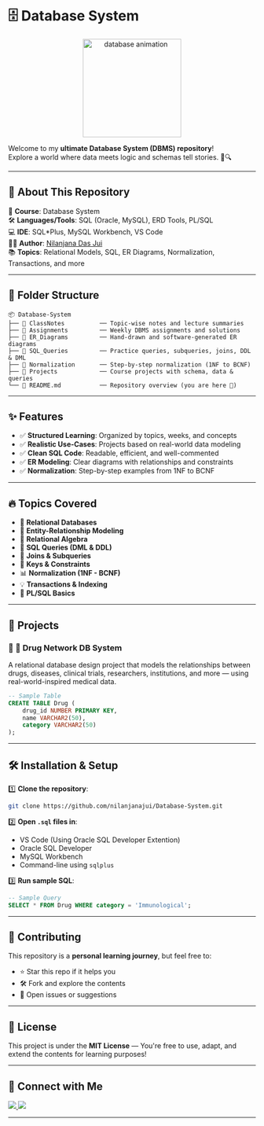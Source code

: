 # 🗄️ Database System

<p align="center">
  <img src="https://media2.giphy.com/media/v1.Y2lkPTc5MGI3NjExanV0bGo0Mzl5czB4dTA5dnowMmc4ejN0bG03dDFzMzVrNTd1djF3dSZlcD12MV9pbnRlcm5hbF9naWZfYnlfaWQmY3Q9Zw/dXCJBfobvgJRuSnSJg/giphy.gif" width="200" alt="database animation" />
</p>


Welcome to my **ultimate Database System (DBMS) repository**!  
Explore a world where data meets logic and schemas tell stories. 🧠🔍

---

## 📌 About This Repository

🧾 **Course**: Database System  
🛠️ **Languages/Tools**: SQL (Oracle, MySQL), ERD Tools, PL/SQL  
💻 **IDE**: SQL\*Plus, MySQL Workbench, VS Code  
👩‍💻 **Author**: [Nilanjana Das Jui](https://github.com/nilanjanajui)  
📚 **Topics**: Relational Models, SQL, ER Diagrams, Normalization, Transactions, and more

---

## 📂 Folder Structure

```plaintext
📦 Database-System
├── 📁 ClassNotes          ── Topic-wise notes and lecture summaries
├── 📁 Assignments         ── Weekly DBMS assignments and solutions
├── 📁 ER_Diagrams         ── Hand-drawn and software-generated ER diagrams
├── 📁 SQL_Queries         ── Practice queries, subqueries, joins, DDL & DML
├── 📁 Normalization       ── Step-by-step normalization (1NF to BCNF)
├── 📁 Projects            ── Course projects with schema, data & queries
└── 📜 README.md           ── Repository overview (you are here 🎯)
````

---

## ✨ Features

* ✅ **Structured Learning**: Organized by topics, weeks, and concepts
* ✅ **Realistic Use-Cases**: Projects based on real-world data modeling
* ✅ **Clean SQL Code**: Readable, efficient, and well-commented
* ✅ **ER Modeling**: Clear diagrams with relationships and constraints
* ✅ **Normalization**: Step-by-step examples from 1NF to BCNF

---

## 🔥 Topics Covered

* 🔗 **Relational Databases**
* 🧩 **Entity-Relationship Modeling**
* 📐 **Relational Algebra**
* 💾 **SQL Queries (DML & DDL)**
* 🔄 **Joins & Subqueries**
* 🔐 **Keys & Constraints**
* 📊 **Normalization (1NF - BCNF)**
* 💡 **Transactions & Indexing**
* 🧪 **PL/SQL Basics**


---

## 🧪 Projects

### 📌 🧬 Drug Network DB System

A relational database design project that models the relationships between drugs, diseases, clinical trials, researchers, institutions, and more — using real-world-inspired medical data.

```sql
-- Sample Table
CREATE TABLE Drug (
    drug_id NUMBER PRIMARY KEY,
    name VARCHAR2(50),
    category VARCHAR2(50)
);
```

---

## 🛠 Installation & Setup

1️⃣ **Clone the repository**:

```bash
git clone https://github.com/nilanjanajui/Database-System.git
```

2️⃣ **Open `.sql` files in**:

* VS Code (Using Oracle SQL Developer Extention)
* Oracle SQL Developer
* MySQL Workbench
* Command-line using `sqlplus`

3️⃣ **Run sample SQL**:

```sql
-- Sample Query
SELECT * FROM Drug WHERE category = 'Immunological';
```

---

## 🤝 Contributing

This repository is a **personal learning journey**, but feel free to:

* ⭐ Star this repo if it helps you
* 🛠 Fork and explore the contents
* 💬 Open issues or suggestions

---

## 📜 License

This project is under the **MIT License** —
You're free to use, adapt, and extend the contents for learning purposes!

---

## 🚀 Connect with Me

<p align="left"> <a href="mailto:nilanjana.csecu@gmail.com" target="_blank"> <img src="https://img.shields.io/badge/Email-D14836?style=for-the-badge&logo=gmail&logoColor=white" /> </a> 
  <a href="https://www.linkedin.com/in/nilanjana-jui-759402286/" target="_blank"> <img src="https://img.shields.io/badge/LinkedIn-0A66C2?style=for-the-badge&logo=linkedin&logoColor=white" /> </a>

---

